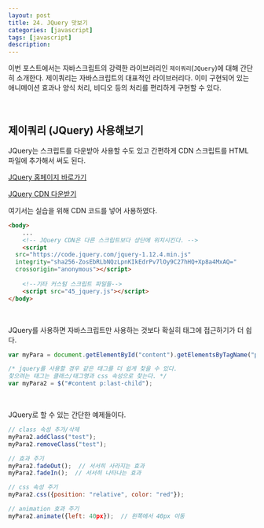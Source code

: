 ```yaml
---
layout: post
title: 24. JQuery 맛보기
categories: [javascript]
tags: [javascript]
description: 
---
```


이번 포스트에서는 자바스크립트의 강력한 라이브러리인 `제이쿼리`(`JQuery`)에 대해 간단히 소개한다. 제이쿼리는 자바스크립트의 대표적인 라이브러리다. 이미 구현되어 있는 애니메이션 효과나 양식 처리, 비디오 등의 처리를 편리하게 구현할 수 있다. 

<br>

## 제이쿼리 (JQuery) 사용해보기

JQuery는 스크립트를 다운받아 사용할 수도 있고 간편하게 CDN 스크립트를 HTML 파일에 추가해서 써도 된다. 

<a href="https://jquery.com/" target="_blank">JQuery 홈페이지 바로가기</a>

<a href="https://code.jquery.com/" target="_blank">JQuery CDN 다운받기</a>

여기서는 실습을 위해 CDN 코드를 넣어 사용하였다. 

```html
<body>
    ...
    <!-- JQuery CDN은 다른 스크립트보다 상단에 위치시킨다. -->
    <script
  src="https://code.jquery.com/jquery-1.12.4.min.js"
  integrity="sha256-ZosEbRLbNQzLpnKIkEdrPv7lOy9C27hHQ+Xp8a4MxAQ="
  crossorigin="anonymous"></script>
    
    <!--기타 커스텀 스크립트 파일들-->
    <script src="45_jquery.js"></script>
</body>
```

<br>

JQuery를 사용하면 자바스크립트만 사용하는 것보다 확실히 태그에 접근하기가 더 쉽다. 

```js
var myPara = document.getElementById("content").getElementsByTagName("p")[5];

/* jquery를 사용할 경우 같은 태그를 더 쉽게 찾을 수 있다.
찾으려는 태그는 클래스/태그명과 css 속성으로 찾는다. */
var myPara2 = $("#content p:last-child");
```

<br>

JQuery로 할 수 있는 간단한 예제들이다.

```js
// class 속성 추가/삭제
myPara2.addClass("test");
myPara2.removeClass("test");

// 효과 주기
myPara2.fadeOut();  // 서서히 사라지는 효과
myPara2.fadeIn();  // 서서히 나타나는 효과

// css 속성 주기
myPara2.css({position: "relative", color: "red"});

// animation 효과 주기
myPara2.animate({left: 40px});  // 왼쪽에서 40px 이동
```

<br>

